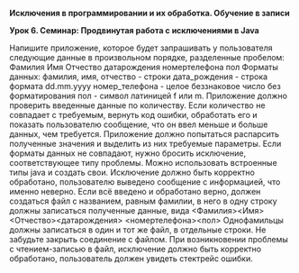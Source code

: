 **Исключения в программировании и их обработка. Обучение в записи**

**Урок 6. Семинар: Продвинутая работа с исключениями в Java**

Напишите приложение, которое будет запрашивать у пользователя следующие
данные в произвольном порядке, разделенные пробелом:
Фамилия Имя Отчество датарождения номертелефона пол
Форматы данных:
фамилия, имя, отчество - строки
дата_рождения - строка формата dd.mm.yyyy
номер_телефона - целое беззнаковое число без форматирования
пол - символ латиницей f или m.
Приложение должно проверить введенные данные по количеству. Если
количество не совпадает с требуемым, вернуть код ошибки, обработать его и
показать пользователю сообщение, что он ввел меньше и больше данных, чем
требуется.
Приложение должно попытаться распарсить полученные значения и выделить из
них требуемые параметры. Если форматы данных не совпадают, нужно бросить
исключение, соответствующее типу проблемы. Можно использовать встроенные
типы java и создать свои. Исключение должно быть корректно обработано,
пользователю выведено сообщение с информацией, что именно неверно.
Если всё введено и обработано верно, должен создаться файл с названием,
равным фамилии, в него в одну строку должны записаться полученные данные,
вида
<Фамилия><Имя><Отчество><датарождения> <номертелефона><пол>
Однофамильцы должны записаться в один и тот же файл, в отдельные строки.
Не забудьте закрыть соединение с файлом.
При возникновении проблемы с чтением-записью в файл, исключение должно
быть корректно обработано, пользователь должен увидеть стектрейс ошибки.